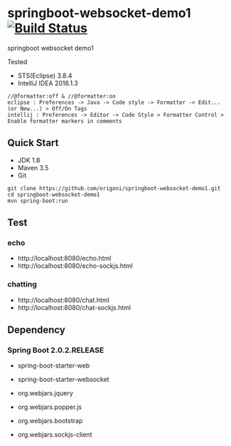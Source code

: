 # springboot-websocket-demo1 [![Build Status](https://travis-ci.org/origoni/springboot-websocket-demo1.svg?branch=master)](https://travis-ci.org/origoni/springboot-websocket-demo1)

springboot websocket demo1


Tested
- STS(Eclipse) 3.8.4
- IntelliJ IDEA 2018.1.3

```
//@formatter:off & //@formatter:on
eclipse : Preferences -> Java -> Code style -> Formatter -> Edit... (or New...) > Off/On Tags
intellij : Preferences -> Editor -> Code Style > Formatter Control > Enable formatter markers in comments
```

## Quick Start

- JDK 1.8
- Maven 3.5
- Git

```
git clone https://github.com/origoni/springboot-websocket-demo1.git
cd springboot-websocket-demo1
mvn spring-boot:run
```


## Test

### echo
- http://localhost:8080/echo.html
- http://localhost:8080/echo-sockjs.html

### chatting
- http://localhost:8080/chat.html
- http://localhost:8080/chat-sockjs.html


## Dependency

### Spring Boot 2.0.2.RELEASE
- spring-boot-starter-web
- spring-boot-starter-websocket

- org.webjars.jquery
- org.webjars.popper.js
- org.webjars.bootstrap
- org.webjars.sockjs-client
